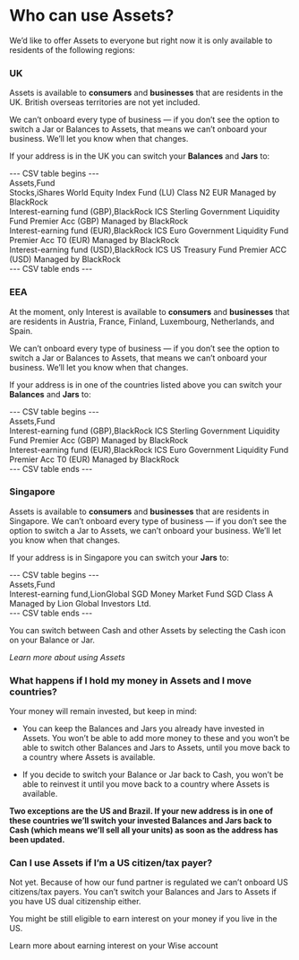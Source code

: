 # Who can use Assets?

We’d like to offer Assets to everyone but right now it is only available to residents of the following regions: 

### **UK**

Assets is available to **consumers** and **businesses** that are residents in the UK. British overseas territories are not yet included.

We can’t onboard every type of business — if you don’t see the option to switch a Jar or Balances to Assets, that means we can’t onboard your business. We’ll let you know when that changes.

If your address is in the UK you can switch your **Balances** and **Jars** to:


--- CSV table begins ---  
Assets,Fund  
Stocks,iShares World Equity Index Fund (LU) Class N2 EUR Managed by BlackRock  
Interest-earning fund (GBP),BlackRock ICS Sterling Government Liquidity Fund Premier Acc (GBP) Managed by BlackRock  
Interest-earning fund (EUR),BlackRock ICS Euro Government Liquidity Fund Premier Acc T0 (EUR) Managed by BlackRock  
Interest-earning fund (USD),BlackRock ICS US Treasury Fund Premier ACC (USD) Managed by BlackRock  
--- CSV table ends ---  


### EEA

At the moment, only Interest is available to **consumers** and **businesses** that are residents in Austria, France, Finland, Luxembourg, Netherlands, and Spain. 

We can’t onboard every type of business — if you don’t see the option to switch a Jar or Balances to Assets, that means we can’t onboard your business. We’ll let you know when that changes.

If your address is in one of the countries listed above you can switch your **Balances** and **Jars** to:


--- CSV table begins ---  
Assets,Fund  
Interest-earning fund (GBP),BlackRock ICS Sterling Government Liquidity Fund Premier Acc (GBP) Managed by BlackRock  
Interest-earning fund (EUR),BlackRock ICS Euro Government Liquidity Fund Premier Acc T0 (EUR) Managed by BlackRock  
--- CSV table ends ---  


###  **Singapore**

Assets is available to **consumers** and **businesses** that are residents in Singapore. We can’t onboard every type of business — if you don’t see the option to switch a Jar to Assets, we can’t onboard your business. We’ll let you know when that changes.

If your address is in Singapore you can switch your **Jars** to:


--- CSV table begins ---  
Assets,Fund  
Interest-earning fund,LionGlobal SGD Money Market Fund SGD Class A Managed by Lion Global Investors Ltd.  
--- CSV table ends ---  


You can switch between Cash and other Assets by selecting the Cash icon on your Balance or Jar. 

_Learn more about using Assets_

### **What happens if I hold my money in Assets and I move countries?**

Your money will remain invested, but keep in mind:

  * You can keep the Balances and Jars you already have invested in Assets. You won’t be able to add more money to these and you won’t be able to switch other Balances and Jars to Assets, until you move back to a country where Assets is available.

  * If you decide to switch your Balance or Jar back to Cash, you won’t be able to reinvest it until you move back to a country where Assets is available. 




**Two exceptions are the US and Brazil. If your new address is in one of these countries we’ll switch your invested Balances and Jars back to Cash (which means we’ll sell all your units) as soon as the address has been updated.**

###  **Can I use Assets if I’m a US citizen/tax payer?**

Not yet. Because of how our fund partner is regulated we can’t onboard US citizens/tax payers. You can’t switch your Balances and Jars to Assets if you have US dual citizenship either. 

You might be still eligible to earn interest on your money if you live in the US.

Learn more about earning interest on your Wise account
